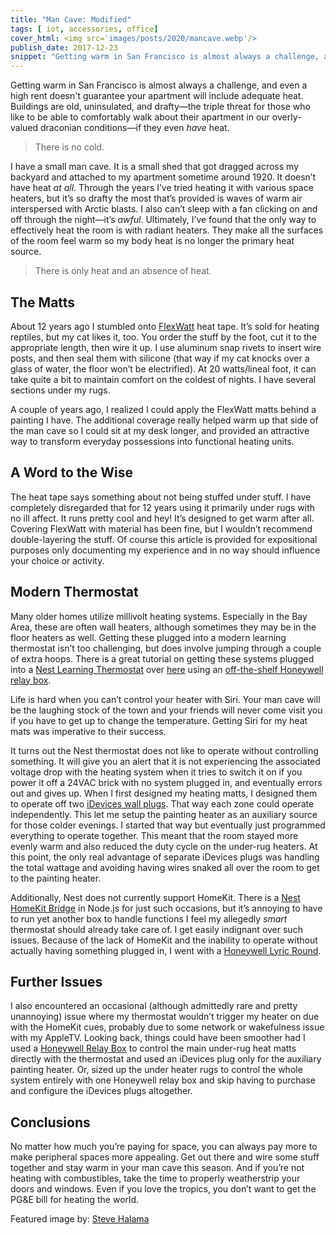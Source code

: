 ```yaml
---
title: "Man Cave: Modified"
tags: [ iot, accessories, office]
cover_html: <img src='images/posts/2020/mancave.webp'/>
publish_date: 2017-12-23
snippet: "Getting warm in San Francisco is almost always a challenge, and even a high rent doesn't guarantee your apartment will include adequate heat. Buildings are old, uninsulated, and drafty—the triple threat for those who like to be able to comfortably walk about their apartment in our overly-valued draconian conditions—if they even have heat."
---
```


Getting warm in San Francisco is almost always a challenge, and even a high rent doesn't guarantee your apartment will include adequate heat. Buildings are old, uninsulated, and drafty—the triple threat for those who like to be able to comfortably walk about their apartment in our overly-valued draconian conditions—if they even *have* heat.

> There is no cold.


I have a small man cave. It is a small shed that got dragged across my backyard and attached to my apartment sometime around 1920. It doesn’t have heat *at all*. Through the years I’ve tried heating it with various space heaters, but it’s so drafty the most that’s provided is waves of warm air interspersed with Arctic blasts. I also can’t sleep with a fan clicking on and off through the night—it’s *awful*. Ultimately, I’ve found that the only way to effectively heat the room is with radiant heaters. They make all the surfaces of the room feel warm so my body heat is no longer the primary heat source.

> There is only heat and an absence of heat.


## The Matts

About 12 years ago I stumbled onto [FlexWatt](https://www.amazon.com/Flex-Watt-Incubator-Reptile-Heating/dp/B004XNMI6E/) heat tape. It’s sold for heating reptiles, but my cat likes it, too. You order the stuff by the foot, cut it to the appropriate length, then wire it up. I use aluminum snap rivets to insert wire posts, and then seal them with silicone (that way if my cat knocks over a glass of water, the floor won’t be electrified). At 20 watts/lineal foot, it can take quite a bit to maintain comfort on the coldest of nights. I have several sections under my rugs.

A couple of years ago, I realized I could apply the FlexWatt matts behind a painting I have. The additional coverage really helped warm up that side of the man cave so I could sit at my desk longer, and provided an attractive way to transform everyday possessions into functional heating units.

## A Word to the Wise

The heat tape says something about not being stuffed under stuff. I have completely disregarded that for 12 years using it primarily under rugs with no ill affect. It runs pretty cool and hey! It’s designed to get warm after all. Covering FlexWatt with material has been fine, but I wouldn’t recommend double-layering the stuff. Of course this article is provided for expositional purposes only documenting my experience and in no way should influence your choice or activity.

## Modern Thermostat

Many older homes utilize millivolt heating systems. Especially in the Bay Area, these are often wall heaters, although sometimes they may be in the floor heaters as well. Getting these plugged into a modern learning thermostat isn’t too challenging, but does involve jumping through a couple of extra hoops. There is a great tutorial on getting these systems plugged into a [Nest Learning Thermostat](https://store.google.com/us/magazine/compare_thermostats) over [here](https://medium.com/@chrisvale/controlling-an-ancient-millivolt-heater-with-a-nest-b9493bbc59da) using an [off-the-shelf Honeywell relay box](https://www.amazon.com/Honeywell-R8845U1003-Relay-Switch/dp/B000LDBP9Q).

Life is hard when you can’t control your heater with Siri. Your man cave will be the laughing stock of the town and your friends will never come visit you if you have to get up to change the temperature. Getting Siri for my heat mats was imperative to their success.

It turns out the Nest thermostat does not like to operate without controlling something. It will give you an alert that it is not experiencing the associated voltage drop with the heating system when it tries to switch it on if you power it off a 24VAC brick with no system plugged in, and eventually errors out and gives up. When I first designed my heating matts, I designed them to operate off two [iDevices wall plugs](https://www.amazon.com/iHome-ISP6X-Wi-FI-Smart-Plug/dp/B01HCVG9NG/). That way each zone could operate independently. This let me setup the painting heater as an auxiliary source for those colder evenings. I started that way but eventually just programmed everything to operate together. This meant that the room stayed more evenly warm and also reduced the duty cycle on the under-rug heaters. At this point, the only real advantage of separate iDevices plugs was handling the total wattage and avoiding having wires snaked all over the room to get to the painting heater.

Additionally, Nest does not currently support HomeKit. There is a [Nest HomeKit Bridge](https://www.npmjs.com/package/homebridge-nest) in Node.js for just such occasions, but it’s annoying to have to run yet another box to handle functions I feel my allegedly *smart* thermostat should already take care of. I get easily indignant over such issues. Because of the lack of HomeKit and the inability to operate without actually having something plugged in, I went with a [Honeywell Lyric Round](https://www.amazon.com/Lyric-Programmable-Thermostat-Geofencing-Amazon/dp/B01FTNDGRG/).  

## Further Issues

I also encountered an occasional (although admittedly rare and pretty unannoying) issue where my thermostat wouldn’t trigger my heater on due with the HomeKit cues, probably due to some network or wakefulness issue with my AppleTV. Looking back, things could have been smoother had I used a [Honeywell Relay Box](https://www.amazon.com/Honeywell-R8845U1003-Relay-Switch/dp/B000LDBP9Q) to control the main under-rug heat matts directly with the thermostat and used an iDevices plug only for the auxiliary painting heater. Or, sized up the under heater rugs to control the whole system entirely with one Honeywell relay box and skip having to purchase and configure the iDevices plugs altogether.

## Conclusions

No matter how much you’re paying for space, you can always pay more to make peripheral spaces more appealing. Get out there and wire some stuff together and stay warm in your man cave this season. And if you’re not heating with combustibles, take the time to properly weatherstrip your doors and windows. Even if you love the tropics, you don’t want to get the PG&E bill for heating the world.


Featured image by: [Steve Halama](https://unsplash.com/@steve3p_0?utm_medium=referral&amp;utm_campaign=photographer-credit&amp;utm_content=creditBadge)
